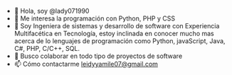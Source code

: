 - 👋 Hola, soy @lady071990
- 👀 Me interesa la programación con Python, PHP y CSS
- 🌱 Soy Ingeniera de sistemas y desarrollo de software con Experiencia Multifacética en Tecnología, estoy inclinada en conocer mucho mas acerca de lo lenguajes de programación como Python, javaScript, Java, C#, PHP, C/C++, SQL.
- 💞️ Busco colaborar en todo tipo de proyectos de software
- 📫 Cómo contactarme leidyyamile07@gmail.com
<!---
lady071990/lady071990 is a ✨ special ✨ repository because its `README.md` (this file) appears on your GitHub profile.
You can click the Preview link to take a look at your changes.
--->
